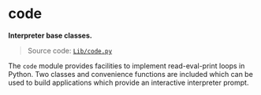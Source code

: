 # code

**Interpreter base classes.**

> Source code: [`Lib/code.py`](https://github.com/python/cpython/tree/3.11/Lib/code.py)

The `code` module provides facilities to implement read-eval-print loops in Python. Two classes and convenience functions are included which can be used to build applications which provide an interactive interpreter prompt.